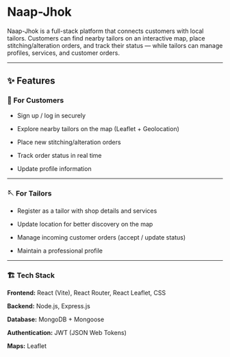 # Naap-Jhok

Naap-Jhok is a full-stack platform that connects customers with local tailors.
Customers can find nearby tailors on an interactive map, place stitching/alteration orders, and track their status — while tailors can manage profiles, services, and customer orders.

---

## ✨ Features

### 👤 For Customers

- Sign up / log in securely

- Explore nearby tailors on the map (Leaflet + Geolocation)

- Place new stitching/alteration orders

- Track order status in real time

- Update profile information

---

### 🪡 For Tailors

- Register as a tailor with shop details and services

- Update location for better discovery on the map

- Manage incoming customer orders (accept / update status)

- Maintain a professional profile

---

### 🏗️ Tech Stack

**Frontend:** React (Vite), React Router, React Leaflet, CSS

**Backend:** Node.js, Express.js

**Database:** MongoDB + Mongoose

**Authentication:** JWT (JSON Web Tokens)

**Maps:** Leaflet

  
